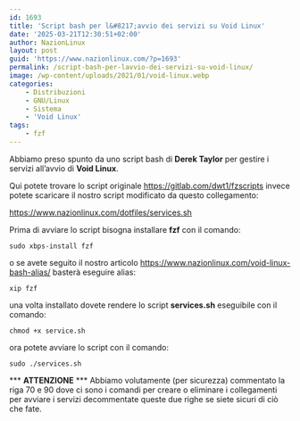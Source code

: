 ```yaml
---
id: 1693
title: 'Script bash per l&#8217;avvio dei servizi su Void Linux'
date: '2025-03-21T12:30:51+02:00'
author: NazionLinux
layout: post
guid: 'https://www.nazionlinux.com/?p=1693'
permalink: /script-bash-per-lavvio-dei-servizi-su-void-linux/
image: /wp-content/uploads/2021/01/void-linux.webp
categories:
    - Distribuzioni
    - GNU/Linux
    - Sistema
    - 'Void Linux'
tags:
    - fzf
---
```


Abbiamo preso spunto da uno script bash di **Derek Taylor** per gestire i servizi all’avvio di **Void Linux**.

Qui potete trovare lo script originale <https://gitlab.com/dwt1/fzscripts> invece potete scaricare il nostro script modificato da questo collegamento:

<https://www.nazionlinux.com/dotfiles/services.sh>

Prima di avviare lo script bisogna installare **fzf** con il comando:

`sudo xbps-install fzf`

o se avete seguito il nostro articolo <https://www.nazionlinux.com/void-linux-bash-alias/> basterà eseguire alias:

`xip fzf`

una volta installato dovete rendere lo script **services.sh** eseguibile con il comando:

`chmod +x service.sh`

ora potete avviare lo script con il comando:

`sudo ./services.sh`

\*\*\* **ATTENZIONE** \*\*\* Abbiamo volutamente (per sicurezza) commentato la riga 70 e 90 dove ci sono i comandi per creare o eliminare i collegamenti per avviare i servizi decommentate queste due righe se siete sicuri di ciò che fate.